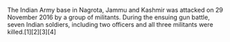 The Indian Army base in Nagrota, Jammu and Kashmir was attacked on 29 November 2016 by a group of militants. During the ensuing gun battle, seven Indian soldiers, including two officers and all three militants were killed.[1][2][3][4]
